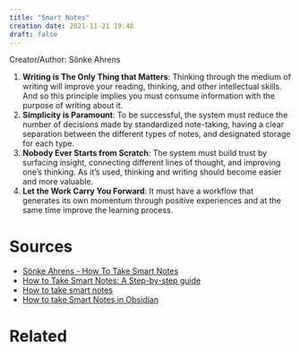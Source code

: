 ```yaml
---
title: "Smart Notes"
creation date: 2021-11-21 19:48
draft: false
---
```

Creator/Author: Sönke Ahrens

1.  **Writing is The Only Thing that Matters**: Thinking through the medium of writing will improve your reading, thinking, and other intellectual skills. And so this principle implies you must consume information with the purpose of writing about it.
2.  **Simplicity is Paramount**: To be successful, the system must reduce the number of decisions made by standardized note-taking, having a clear separation between the different types of notes, and designated storage for each type.
3.  **Nobody Ever Starts from Scratch**: The system must build trust by surfacing insight, connecting different lines of thought, and improving one’s thinking. As it’s used, thinking and writing should become easier and more valuable.
4.  **Let the Work Carry You Forward**: It must have a workflow that generates its own momentum through positive experiences and at the same time improve the learning process.

# Sources
- [Sönke Ahrens - How To Take Smart Notes](https://youtu.be/nPOI4f7yCag)
- [How to Take Smart Notes: A Step-by-step guide](https://www.nateliason.com/blog/smart-notes)
- [How to take smart notes](https://fortelabs.co/blog/how-to-take-smart-notes)
- [How to take Smart Notes in Obsidian](https://theknowledgeworker.substack.com/p/how-to-take-smart-notes-in-obsidian)
# Related